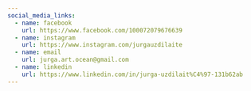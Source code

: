 ```yaml
---
social_media_links:
  - name: facebook
    url: https://www.facebook.com/100072079676639
  - name: instagram
    url: https://www.instagram.com/jurgauzdilaite
  - name: email
    url: jurga.art.ocean@gmail.com
  - name: linkedin
    url: https://www.linkedin.com/in/jurga-uzdilait%C4%97-131b62ab
---
```

